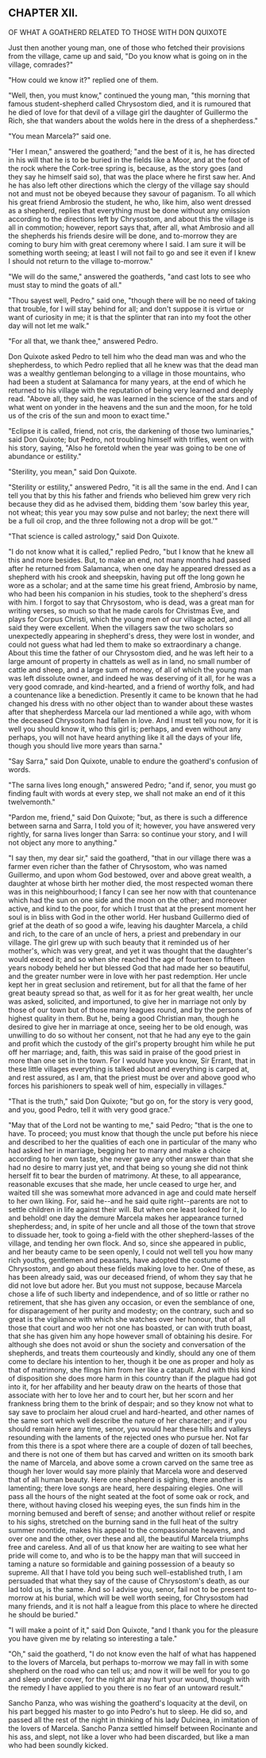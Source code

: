 ## CHAPTER XII.

OF WHAT A GOATHERD RELATED TO THOSE WITH DON QUIXOTE


Just then another young man, one of those who fetched their provisions
from the village, came up and said, "Do you know what is going on in the
village, comrades?"

"How could we know it?" replied one of them.

"Well, then, you must know," continued the young man, "this morning that
famous student-shepherd called Chrysostom died, and it is rumoured that
he died of love for that devil of a village girl the daughter of
Guillermo the Rich, she that wanders about the wolds here in the dress of
a shepherdess."

"You mean Marcela?" said one.

"Her I mean," answered the goatherd; "and the best of it is, he has
directed in his will that he is to be buried in the fields like a Moor,
and at the foot of the rock where the Cork-tree spring is, because, as
the story goes (and they say he himself said so), that was the place
where he first saw her. And he has also left other directions which the
clergy of the village say should not and must not be obeyed because they
savour of paganism. To all which his great friend Ambrosio the student,
he who, like him, also went dressed as a shepherd, replies that
everything must be done without any omission according to the directions
left by Chrysostom, and about this the village is all in commotion;
however, report says that, after all, what Ambrosio and all the shepherds
his friends desire will be done, and to-morrow they are coming to bury
him with great ceremony where I said. I am sure it will be something
worth seeing; at least I will not fail to go and see it even if I knew I
should not return to the village to-morrow."

"We will do the same," answered the goatherds, "and cast lots to see who
must stay to mind the goats of all."

"Thou sayest well, Pedro," said one, "though there will be no need of
taking that trouble, for I will stay behind for all; and don't suppose it
is virtue or want of curiosity in me; it is that the splinter that ran
into my foot the other day will not let me walk."

"For all that, we thank thee," answered Pedro.

Don Quixote asked Pedro to tell him who the dead man was and who the
shepherdess, to which Pedro replied that all he knew was that the dead
man was a wealthy gentleman belonging to a village in those mountains,
who had been a student at Salamanca for many years, at the end of which
he returned to his village with the reputation of being very learned and
deeply read. "Above all, they said, he was learned in the science of the
stars and of what went on yonder in the heavens and the sun and the moon,
for he told us of the cris of the sun and moon to exact time."

"Eclipse it is called, friend, not cris, the darkening of those two
luminaries," said Don Quixote; but Pedro, not troubling himself with
trifles, went on with his story, saying, "Also he foretold when the year
was going to be one of abundance or estility."

"Sterility, you mean," said Don Quixote.

"Sterility or estility," answered Pedro, "it is all the same in the end.
And I can tell you that by this his father and friends who believed him
grew very rich because they did as he advised them, bidding them 'sow
barley this year, not wheat; this year you may sow pulse and not barley;
the next there will be a full oil crop, and the three following not a
drop will be got.'"

"That science is called astrology," said Don Quixote.

"I do not know what it is called," replied Pedro, "but I know that he
knew all this and more besides. But, to make an end, not many months had
passed after he returned from Salamanca, when one day he appeared dressed
as a shepherd with his crook and sheepskin, having put off the long gown
he wore as a scholar; and at the same time his great friend, Ambrosio by
name, who had been his companion in his studies, took to the shepherd's
dress with him. I forgot to say that Chrysostom, who is dead, was a great
man for writing verses, so much so that he made carols for Christmas Eve,
and plays for Corpus Christi, which the young men of our village acted,
and all said they were excellent. When the villagers saw the two scholars
so unexpectedly appearing in shepherd's dress, they were lost in wonder,
and could not guess what had led them to make so extraordinary a change.
About this time the father of our Chrysostom died, and he was left heir
to a large amount of property in chattels as well as in land, no small
number of cattle and sheep, and a large sum of money, of all of which the
young man was left dissolute owner, and indeed he was deserving of it
all, for he was a very good comrade, and kind-hearted, and a friend of
worthy folk, and had a countenance like a benediction. Presently it came
to be known that he had changed his dress with no other object than to
wander about these wastes after that shepherdess Marcela our lad
mentioned a while ago, with whom the deceased Chrysostom had fallen in
love. And I must tell you now, for it is well you should know it, who
this girl is; perhaps, and even without any perhaps, you will not have
heard anything like it all the days of your life, though you should live
more years than sarna."

"Say Sarra," said Don Quixote, unable to endure the goatherd's confusion
of words.

"The sarna lives long enough," answered Pedro; "and if, senor, you must
go finding fault with words at every step, we shall not make an end of it
this twelvemonth."

"Pardon me, friend," said Don Quixote; "but, as there is such a
difference between sarna and Sarra, I told you of it; however, you have
answered very rightly, for sarna lives longer than Sarra: so continue
your story, and I will not object any more to anything."

"I say then, my dear sir," said the goatherd, "that in our village there
was a farmer even richer than the father of Chrysostom, who was named
Guillermo, and upon whom God bestowed, over and above great wealth, a
daughter at whose birth her mother died, the most respected woman there
was in this neighbourhood; I fancy I can see her now with that
countenance which had the sun on one side and the moon on the other; and
moreover active, and kind to the poor, for which I trust that at the
present moment her soul is in bliss with God in the other world. Her
husband Guillermo died of grief at the death of so good a wife, leaving
his daughter Marcela, a child and rich, to the care of an uncle of hers,
a priest and prebendary in our village. The girl grew up with such beauty
that it reminded us of her mother's, which was very great, and yet it was
thought that the daughter's would exceed it; and so when she reached the
age of fourteen to fifteen years nobody beheld her but blessed God that
had made her so beautiful, and the greater number were in love with her
past redemption. Her uncle kept her in great seclusion and retirement,
but for all that the fame of her great beauty spread so that, as well for
it as for her great wealth, her uncle was asked, solicited, and
importuned, to give her in marriage not only by those of our town but of
those many leagues round, and by the persons of highest quality in them.
But he, being a good Christian man, though he desired to give her in
marriage at once, seeing her to be old enough, was unwilling to do so
without her consent, not that he had any eye to the gain and profit which
the custody of the girl's property brought him while he put off her
marriage; and, faith, this was said in praise of the good priest in more
than one set in the town. For I would have you know, Sir Errant, that in
these little villages everything is talked about and everything is carped
at, and rest assured, as I am, that the priest must be over and above
good who forces his parishioners to speak well of him, especially in
villages."

"That is the truth," said Don Quixote; "but go on, for the story is very
good, and you, good Pedro, tell it with very good grace."

"May that of the Lord not be wanting to me," said Pedro; "that is the one
to have. To proceed; you must know that though the uncle put before his
niece and described to her the qualities of each one in particular of the
many who had asked her in marriage, begging her to marry and make a
choice according to her own taste, she never gave any other answer than
that she had no desire to marry just yet, and that being so young she did
not think herself fit to bear the burden of matrimony. At these, to all
appearance, reasonable excuses that she made, her uncle ceased to urge
her, and waited till she was somewhat more advanced in age and could mate
herself to her own liking. For, said he--and he said quite right--parents
are not to settle children in life against their will. But when one least
looked for it, lo and behold! one day the demure Marcela makes her
appearance turned shepherdess; and, in spite of her uncle and all those
of the town that strove to dissuade her, took to going a-field with the
other shepherd-lasses of the village, and tending her own flock. And so,
since she appeared in public, and her beauty came to be seen openly, I
could not well tell you how many rich youths, gentlemen and peasants,
have adopted the costume of Chrysostom, and go about these fields making
love to her. One of these, as has been already said, was our deceased
friend, of whom they say that he did not love but adore her. But you must
not suppose, because Marcela chose a life of such liberty and
independence, and of so little or rather no retirement, that she has
given any occasion, or even the semblance of one, for disparagement of
her purity and modesty; on the contrary, such and so great is the
vigilance with which she watches over her honour, that of all those that
court and woo her not one has boasted, or can with truth boast, that she
has given him any hope however small of obtaining his desire. For
although she does not avoid or shun the society and conversation of the
shepherds, and treats them courteously and kindly, should any one of them
come to declare his intention to her, though it be one as proper and holy
as that of matrimony, she flings him from her like a catapult. And with
this kind of disposition she does more harm in this country than if the
plague had got into it, for her affability and her beauty draw on the
hearts of those that associate with her to love her and to court her, but
her scorn and her frankness bring them to the brink of despair; and so
they know not what to say save to proclaim her aloud cruel and
hard-hearted, and other names of the same sort which well describe the
nature of her character; and if you should remain here any time, senor,
you would hear these hills and valleys resounding with the laments of the
rejected ones who pursue her. Not far from this there is a spot where
there are a couple of dozen of tall beeches, and there is not one of them
but has carved and written on its smooth bark the name of Marcela, and
above some a crown carved on the same tree as though her lover would say
more plainly that Marcela wore and deserved that of all human beauty.
Here one shepherd is sighing, there another is lamenting; there love
songs are heard, here despairing elegies. One will pass all the hours of
the night seated at the foot of some oak or rock, and there, without
having closed his weeping eyes, the sun finds him in the morning bemused
and bereft of sense; and another without relief or respite to his sighs,
stretched on the burning sand in the full heat of the sultry summer
noontide, makes his appeal to the compassionate heavens, and over one and
the other, over these and all, the beautiful Marcela triumphs free and
careless. And all of us that know her are waiting to see what her pride
will come to, and who is to be the happy man that will succeed in taming
a nature so formidable and gaining possession of a beauty so supreme. All
that I have told you being such well-established truth, I am persuaded
that what they say of the cause of Chrysostom's death, as our lad told
us, is the same. And so I advise you, senor, fail not to be present
to-morrow at his burial, which will be well worth seeing, for Chrysostom
had many friends, and it is not half a league from this place to where he
directed he should be buried."

"I will make a point of it," said Don Quixote, "and I thank you for the
pleasure you have given me by relating so interesting a tale."

"Oh," said the goatherd, "I do not know even the half of what has
happened to the lovers of Marcela, but perhaps to-morrow we may fall in
with some shepherd on the road who can tell us; and now it will be well
for you to go and sleep under cover, for the night air may hurt your
wound, though with the remedy I have applied to you there is no fear of
an untoward result."

Sancho Panza, who was wishing the goatherd's loquacity at the devil, on
his part begged his master to go into Pedro's hut to sleep. He did so,
and passed all the rest of the night in thinking of his lady Dulcinea, in
imitation of the lovers of Marcela. Sancho Panza settled himself between
Rocinante and his ass, and slept, not like a lover who had been
discarded, but like a man who had been soundly kicked.




